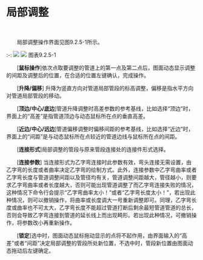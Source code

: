 #  局部调整
<br/>

&emsp;&emsp;局部调整操作界面见图9.2.5\-1所示。

:-: ![](images/528.png)      ![](images/529.png)
图表9.2.5\-1

&emsp;&emsp;[**鼠标操作**\]依次点取要调整的管道上的第一点及第二点后，图面动态显示调整的间距及调整后的位置，在合适的位置左键确认，完成操作。

&emsp;&emsp;[****升降/偏移****\] 升降为竖直方向对管道局部管段的标高调整，偏移是指水平方向对管道局部管段的移动。

&emsp;&emsp;[**顶边/中心/底边**\]管道升降调整时高差参数的参考基线，比如选择“顶边”时，界面上的“高差”是指管道顶边与动态鼠标所在点的垂直高差。

&emsp;&emsp;[**近边/中心/远边**\]管道偏移调整时偏移间距的参考基线，比如选择“近边”时，界面上的“间距”是与动态鼠标所在点较近的管道边线与鼠标所在点的间距。

&emsp;&emsp;[**连接形式**\]局部调整的管段与原来管段连接处的连接件形式选择。

&emsp;&emsp;[**连接参数**\] 当连接形式为乙字弯连接时此参数有效，弯头连接无需设置，由乙字弯的长度或者曲率决定乙字弯的绘制方式。此外，连接参数中乙字弯曲率或者乙字弯长度与管道调整间距以及管径均有关，管道调整间距越大，管径越小，则要求乙字弯曲率或者长度越大，否则可能出现管道调整了而乙字弯连接失败的情况，这种情况下命令行会提示“乙字弯曲率太小！”或者“乙字弯长度太小！”，若出现此种情况，则可以撤销操作，将曲率或长度调大一号重新调整即可。同理，乙字弯长度或曲率也不可太大，乙字弯长度不能超过管道打断后剩余最短管道管道的总长，否则会导致乙字弯连接到管道的延长线上而出现畸形。若出现此种情况，可撤销操作，将参数改小再重新操作。

&emsp;&emsp;[**锁定**\]选中时，图面动态鼠标拖动显示的点将不起作用，由界面输入的“高差”或者“间距”决定局部调整的管段所处新位置，不选中时，管段新位置由图面动态拖动后左键确定。
